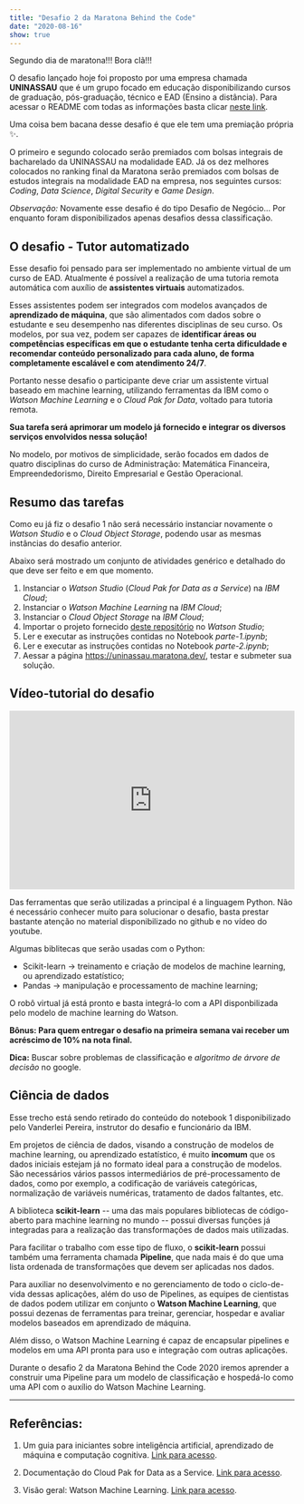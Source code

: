 ```yaml
---
title: "Desafio 2 da Maratona Behind the Code"
date: "2020-08-16"
show: true
---
```


Segundo dia de maratona!!! Bora clã!!!

O desafio lançado hoje foi proposto por uma empresa chamada **UNINASSAU** que é um grupo focado em educação disponibilizando cursos de graduação, pós-graduação, técnico e EAD (Ensino a distância). Para acessar o README com todas as informações basta clicar [neste link](https://github.com/maratonadev-br/desafio-2-2020).

Uma coisa bem bacana desse desafio é que ele tem uma premiação própria ✨. 

O primeiro e segundo colocado serão premiados com bolsas integrais de bacharelado da UNINASSAU na modalidade EAD. Já os dez melhores colocados no ranking final da Maratona serão premiados com bolsas de estudos integrais na modalidade EAD na empresa, nos seguintes cursos: *Coding*, *Data Science*, *Digital Security* e *Game Design*.

*Observação:* Novamente esse desafio é do tipo Desafio de Negócio... Por enquanto foram disponibilizados apenas desafios dessa classificação.

## O desafio - Tutor automatizado

Esse desafio foi pensado para ser implementado no ambiente virtual de um curso de EAD. Atualmente é possível a realização de uma tutoria remota automática com auxílio de **assistentes virtuais** automatizados.

Esses assistentes podem ser integrados com modelos avançados de **aprendizado de máquina**, que são alimentados com dados sobre o estudante e seu desempenho nas diferentes disciplinas de seu curso. Os modelos, por sua vez, podem ser capazes de **identificar áreas ou competências específicas em que o estudante tenha certa dificuldade e recomendar conteúdo personalizado para cada aluno, de forma completamente escalável e com atendimento 24/7**.

Portanto nesse desafio o participante deve criar um assistente virtual baseado em machine learning, utilizando ferramentas da IBM como o *Watson Machine Learning* e o *Cloud Pak for Data*, voltado para tutoria remota. 

**Sua tarefa será aprimorar um modelo já fornecido e integrar os diversos serviços envolvidos nessa solução!**

No modelo, por motivos de simplicidade, serão focados em dados de quatro disciplinas do curso de Administração: Matemática Financeira, Empreendedorismo, Direito Empresarial e Gestão Operacional.

## Resumo das tarefas

Como eu já fiz o desafio 1 não será necessário instanciar novamente o *Watson Studio* e o *Cloud Object Storage*, podendo usar as mesmas instâncias do desafio anterior.

Abaixo será mostrado um conjunto de atividades genérico e detalhado do que deve ser feito e em que momento.

1. Instanciar o *Watson Studio* (*Cloud Pak for Data as a Service*) na *IBM Cloud*;
2. Instanciar o *Watson Machine Learning* na *IBM Cloud*;
3. Instanciar o *Cloud Object Storage* na *IBM Cloud*;
4. Importar o projeto fornecido [deste repositório](https://github.com/maratonadev-br/desafio-2-2020/blob/master/cloud-pak-project-ptbr-2.zip) no *Watson Studio*;
5. Ler e executar as instruções contidas no Notebook *parte-1.ipynb*;
6. Ler e executar as instruções contidas no Notebook *parte-2.ipynb*;
7. Aessar a página https://uninassau.maratona.dev/, testar e submeter sua solução.

## Vídeo-tutorial do desafio

<iframe width="100%" height="315" src="https://www.youtube.com/embed/DKCgfi27PkM" frameborder="0" allow="accelerometer; autoplay; encrypted-media; gyroscope; picture-in-picture" allowfullscreen></iframe>

Das ferramentas que serão utilizadas a principal é a linguagem Python. Não é necessário conhecer muito para solucionar o desafio, basta prestar bastante atenção no material disponibilizado no github e no vídeo do youtube.

Algumas biblitecas que serão usadas com o Python:

* Scikit-learn -> treinamento e criação de modelos de machine learning, ou aprendizado estatístico;
* Pandas -> manipulação e processamento de machine learning;

O robô virtual já está pronto e basta integrá-lo com a API disponbilizada pelo modelo de machine learning do Watson.

**Bônus: Para quem entregar o desafio na primeira semana vai receber um acréscimo de 10% na nota final.**

**Dica:** Buscar sobre problemas de classificação e *algoritmo de árvore de decisão* no google.

## Ciência de dados

Esse trecho está sendo retirado do conteúdo do notebook 1 disponibilizado pelo Vanderlei Pereira, instrutor do desafio e funcionário da IBM.

Em projetos de ciência de dados, visando a construção de modelos de machine learning, ou aprendizado estatístico, é muito **incomum** que os dados iniciais estejam já no formato ideal para a construção de modelos. São necessários vários passos intermediários de pré-processamento de dados, como por exemplo, a codificação de variáveis categóricas, normalização de variáveis numéricas, tratamento de dados faltantes, etc.

A biblioteca **scikit-learn** -- uma das mais populares bibliotecas de código-aberto para machine learning no mundo -- possui diversas funções já integradas para a realização das transformações de dados mais utilizadas.

Para facilitar o trabalho com esse tipo de fluxo, o **scikit-learn** possui também uma ferramenta chamada **Pipeline**, que nada mais é do que uma lista ordenada de transformações que devem ser aplicadas nos dados.

Para auxiliar no desenvolvimento e no gerenciamento de todo o ciclo-de-vida dessas aplicações, além do uso de Pipelines, as equipes de cientistas de dados podem utilizar em conjunto o **Watson Machine Learning**, que possui dezenas de ferramentas para treinar, gerenciar, hospedar e avaliar modelos baseados em aprendizado de máquina. 

Além disso, o Watson Machine Learning é capaz de encapsular pipelines e modelos em uma API pronta para uso e integração com outras aplicações.

Durante o desafio 2 da Maratona Behind the Code 2020 iremos aprender a construir uma Pipeline para um modelo de classificação e hospedá-lo como uma API com o auxílio do Watson Machine Learning.

---
## Referências:

1. Um guia para iniciantes sobre inteligência artificial, aprendizado de máquina e computação cognitiva. [Link para acesso](https://developer.ibm.com/br/articles/cc-beginner-guide-machine-learning-ai-cognitive/).

2. Documentação do Cloud Pak for Data as a Service. [Link para acesso](https://dataplatform.cloud.ibm.com/docs/content/wsj/getting-started/welcome-main.html?audience=wdp&context=cpdaas).

3. Visão geral: Watson Machine Learning. [Link para acesso](https://dataplatform.cloud.ibm.com/docs/content/wsj/analyze-data/ml-overview.html).